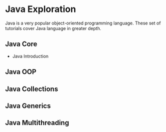 # Java Exploration

Java is a very popular object-oriented programming language. These set of tutorials cover Java language in greater 
depth.

## Java Core

- Java Introduction

## Java OOP


## Java Collections


## Java Generics

## Java Multithreading

